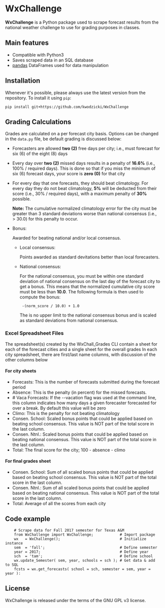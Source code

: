 # WxChallenge

**WxChallenge** is a Python package used to scrape forecast results from
the national weather challenge to use for grading purposes in classes.

## Main features

* Compatible with Python3
* Saves scraped data in an SQL database
* [pandas][pandas] DataFrames used for data manipulation

## Installation

Whenever it's possible, please always use the latest version from the repository.
To install it using `pip`:

    pip install git+https://github.com/kwodzicki/WxChallenge

## Grading Calculations

Grades are calculated on a per forecast city basis. Options can be changed
in the `data.py` file, be default grading is discussed below:

  - Forecasters are allowed **two (2)** free days per city; i.e., must forecast 
     for six (6) of the eight (8) days
  - Every day over **two (2)** missed days results in a penalty of **16.6%** (i.e.,
      100% / required days). This is done so that if you miss the minimum of 
      six (6) forecast days, your score is **zero (0)** for that city
  - For every day that one forecasts, they should beat climatology. For every day
     they do not beat climatology, **5%** will be deducted from their score 
     (i.e., 30% / required days), with a maximum penalty of **30%** possible.

     __Note:__ The cumulative normalized climatology error for the city must be greater
     than 3 standard deviations worse than national consensus (i.e., > 30.0)
     for this penalty to occur.
     
  - Bonus:
  
    Awarded for beating national and/or local consensus.
     - Local consensus: 
     
		Points awarded as standard devitations better than local forecasters.
 
     - National consensus: 
     
     	For the national consensus, you must be within one standard deviation of
     	national consensus on the last day of the forecast city to get a bonus.
     	This means that the normalized cumulative city score must be less than 
     	**10.0**. The following formula is then used to compute the bonus:
     
     		-(norm_score / 10.0) + 1.0
     		
     	The is no upper limit to the national consensus bonus and is scaled
		as standard deviations from national consensus.

### Excel Spreadsheet Files
  
  The spreadsheet(s) created by the WxChall_Grades CLI contain a sheet for each of the forecast cities and a single sheet for the overall grades
  In each city spreadsheet, there are first/last name columns, with discussion of the other columns below
  
  #### For city sheets
  - Forecasts: This is the number of forecasts submitted during the forecast period
  - Absence: This is the penalty (in percent) for the missed forecasts.
  - \# Vaca Forecasts: If the --vacation flag was used at the command line, this column indicates how many days a given forecaster forecasted for over a break.
  By default this value will be zero
  - Climo: This is the penalty for not beating climatology
  - Consen. School: Scaled bonus points that could be applied based on beating school consensus.
  This value is NOT part of the total score in the last column.
  - Consen. Ntnl.: Scaled bonus points that could be applied based on beating national consensus.
  This value is NOT part of the total score in the last column.
  - Total: The final score for the city; 100 - absence - climo

  #### For final grades sheet
  - Consen. School: Sum of all scaled bonus points that could be applied based on beating school consensus.
  This value is NOT part of the total score in the last column.
  - Consen. Ntnl.: Sum of all scaled bonus points that could be applied based on beating national consensus.
  This value is NOT part of the total score in the last column.
  - Total: Average of all the scores from each city
  
    

## Code example
    
		# Scrape data for Fall 2017 semester for Texas A&M
		from WxChallenge import WxChallenge;            # Import package
		wx   = WxChallenge();                           # Initialize instance
		sem  = 'fall';                                  # Define semester
		year = 2017;                                    # Define year
		sch  = 'tam';                                   # Define school
		wx.update_Semester( sem, year, schools = sch ); # Get data & add to SQL
		fcsts = wx.get_forecasts( school = sch, semester = sem, year = year ):

## License

WxChallenge is released under the terms of the GNU GPL v3 license.

[pandas]: [https://pandas.pydata.org/]
